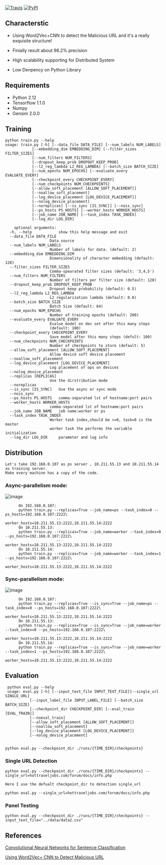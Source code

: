 [![Travis](https://img.shields.io/travis/rust-lang/rust.svg)]()
[![PyPI](https://img.shields.io/pypi/pyversions/Django.svg)]()

Characterstic
----------------------------------- 
 * Using Word2Vec+CNN to detect the Malicious URL and it's a really exquisite structure!
 
 * Finially result about 96.2% precision
 
 * High scalability supporting for Distributed System
 
 * Low Denpency on Python Library 





Requirements
----------------------------------- 
 * Python 2.12
 * Tensorflow  1.1.0
 * Numpy
 * Gensim 2.0.0


Training
----------------------------------- 

    python train.py --help
    usage: train.py [-h] [--data_file DATA_FILE] [--num_labels NUM_LABELS]
                [--embedding_dim EMBEDDING_DIM] [--filter_sizes FILTER_SIZES]
                [--num_filters NUM_FILTERS]
                [--dropout_keep_prob DROPOUT_KEEP_PROB]
                [--l2_reg_lambda L2_REG_LAMBDA] [--batch_size BATCH_SIZE]
                [--num_epochs NUM_EPOCHS] [--evaluate_every EVALUATE_EVERY]
                [--checkpoint_every CHECKPOINT_EVERY]
                [--num_checkpoints NUM_CHECKPOINTS]
                [--allow_soft_placement [ALLOW_SOFT_PLACEMENT]]
                [--noallow_soft_placement]
                [--log_device_placement [LOG_DEVICE_PLACEMENT]]
                [--nolog_device_placement]
                [--noreplicas] [--is_sync [IS_SYNC]] [--nois_sync]
                [--ps_hosts PS_HOSTS] [--worker_hosts WORKER_HOSTS]
                [--job_name JOB_NAME] [--task_index TASK_INDEX]
                [--log_dir LOG_DIR]

        optional arguments:
      -h, --help            show this help message and exit
      --data_file DATA_FILE
                        Data source
      --num_labels NUM_LABELS
                        Number of labels for data. (default: 2)
      --embedding_dim EMBEDDING_DIM
                        Dimensionality of character embedding (default: 128)
      --filter_sizes FILTER_SIZES
                        Comma-spearated filter sizes (default: '3,4,5')
      --num_filters NUM_FILTERS
                        Number of filters per filter size (default: 128)
      --dropout_keep_prob DROPOUT_KEEP_PROB
                        Dropout keep probability (default: 0.5)
      --l2_reg_lambda L2_REG_LAMBDA
                        L2 regularization lambda (default: 0.0)
      --batch_size BATCH_SIZE
                        Batch Size (default: 64)
      --num_epochs NUM_EPOCHS
                        Number of training epochs (default: 200)
      --evaluate_every EVALUATE_EVERY
                        Evalue model on dev set after this many steps
                        (default: 100)
      --checkpoint_every CHECKPOINT_EVERY
                        Save model after this many steps (defult: 100)
      --num_checkpoints NUM_CHECKPOINTS
                        Number of checkpoints to store (default: 5)
      --allow_soft_placement [ALLOW_SOFT_PLACEMENT]
                        Allow device soft device placement
      --noallow_soft_placement
      --log_device_placement [LOG_DEVICE_PLACEMENT]
                        Log placement of ops on devices
      --nolog_device_placement
      --replicas [REPLICAS]
                        Use the dirstribution mode
      --noreplicas
      --is_sync [IS_SYNC]   Use the async or sync mode
      --nois_sync
      --ps_hosts PS_HOSTS   comma-separated lst of hostname:port pairs
      --worker_hosts WORKER_HOSTS
                        comma-separated lst of hostname:port pairs
      --job_name JOB_NAME   job name:worker or ps
      --task_index TASK_INDEX
                        Worker task index,should be >=0, task=0 is the master
                        worker task the performs the variable initialization
      --log_dir LOG_DIR     parameter and log info      
      
Distribution      
-----------------------------------    
   
    Let's take 192.168.0.107 as ps server , 10.211.55.13 and 10.211.55.14 as training server.
    Make every machine has a copy of the code.
   
### Async-parallelism mode:

![image](https://github.com/paradise6/DetectMaliciousURL/blob/master/data/screenshot/async.png)

          On 192.168.0.107:
          python train.py --replicas=True --job_name=ps --task_index=0 --ps_hosts=192.168.0.107:2222\
                           --worker_hosts=10.211.55.13:2222,10.211.55.14:2222
          On 10.211.55.13:
          python train.py --replicas=True --job_name=worker --task_index=0 --ps_hosts=192.168.0.107:2222\
                           --worker_hosts=10.211.55.13:2222,10.211.55.14:2222       
          On 10.211.55.14:
          python train.py --replicas=True --job_name=worker --task_index=1 --ps_hosts=192.168.0.107:2222\
                           --worker_hosts=10.211.55.13:2222,10.211.55.14:2222                 
     
     
     
 ### Sync-parallelism mode:
 ![image](https://github.com/paradise6/DetectMaliciousURL/blob/master/data/screenshot/sync.png)
       
          On 192.168.0.107:
          python train.py --replicas=True --is_sync=True --job_name=ps --task_index=0 --ps_hosts=192.168.0.107:2222\
                           --worker_hosts=10.211.55.13:2222,10.211.55.14:2222
          On 10.211.55.13:
          python train.py --replicas=True --is_sync=True --job_name=worker --task_index=0 --ps_hosts=192.168.0.107:2222\
                           --worker_hosts=10.211.55.13:2222,10.211.55.14:2222       
          On 10.211.55.14:
          python train.py --replicas=True --is_sync=True --job_name=worker --task_index=1 --ps_hosts=192.168.0.107:2222\
                           --worker_hosts=10.211.55.13:2222,10.211.55.14:2222  

Evaluation
----------------------------------- 

     python eval.py --help 
     usage: eval.py [-h] [--input_text_file INPUT_TEXT_FILE][--single_url SINGLE_URL]
               [--input_label_file INPUT_LABEL_FILE] [--batch_size BATCH_SIZE]
               [--checkpoint_dir CHECKPOINT_DIR] [--eval_train [EVAL_TRAIN]]
               [--noeval_train]
               [--allow_soft_placement [ALLOW_SOFT_PLACEMENT]]
               [--noallow_soft_placement]
               [--log_device_placement [LOG_DEVICE_PLACEMENT]]
               [--nolog_device_placement]


    python eval.py --checkpoint_dir ./runs/{TIME_DIR}/checkpoints}
  
### Single URL Detection
    
    python eval.py --checkpoint_dir ./runs/{TIME_DIR}/checkpoints} --single_url=hottraveljobs.com/forum/docs/info.php
    
    Here I use the defualt checkpoint_dir to detection single_url
    
    python eval.py --single_url=hottraveljobs.com/forum/docs/info.php

###  Panel Testing
    
    python eval.py --checkpoint_dir ./runs/{TIME_DIR}/checkpoints} --input_text_file="../data/data2.csv"


    

References
----------------------------------- 
[Convolutional Neural Networks for Sentence Classification](https://arxiv.org/abs/1408.5882)

[Using Word2Vec+ CNN to Detect Malicious URL](http://blog.csdn.net/u011987514/article/details/71189491)



